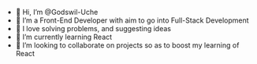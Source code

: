 - 👋 Hi, I’m @Godswil-Uche
- 👀 I’m a Front-End Developer with aim to go into Full-Stack Development
- 💞️ I love solving problems, and suggesting ideas
- 🌱 I’m currently learning React
- 💞️ I’m looking to collaborate on projects so as to boost my learning of React

<!---
Godswil-Uche/Godswil-Uche is a ✨ special ✨ repository because its `README.md` (this file) appears on your GitHub profile.
You can click the Preview link to take a look at your changes.
--->
